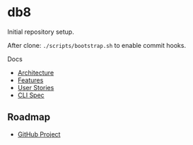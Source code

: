 # db8

Initial repository setup.

After clone: `./scripts/bootstrap.sh` to enable commit hooks.

Docs

- [Architecture](docs/Architecture.md)
- [Features](docs/Features.md)
- [User Stories](docs/UserStories.md)
- [CLI Spec](docs/CLI.md)

## Roadmap

- [GitHub Project](https://github.com/users/flyingrobots/projects/3)
